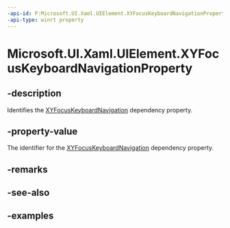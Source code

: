 ```yaml
---
-api-id: P:Microsoft.UI.Xaml.UIElement.XYFocusKeyboardNavigationProperty
-api-type: winrt property
---
```


<!-- Property syntax.
public DependencyProperty XYFocusKeyboardNavigationProperty { get; }
-->

# Microsoft.UI.Xaml.UIElement.XYFocusKeyboardNavigationProperty

## -description

Identifies the [XYFocusKeyboardNavigation](uielement_xyfocuskeyboardnavigation.md) dependency property.

## -property-value

The identifier for the [XYFocusKeyboardNavigation](uielement_xyfocuskeyboardnavigation.md) dependency property.

## -remarks

## -see-also

## -examples

